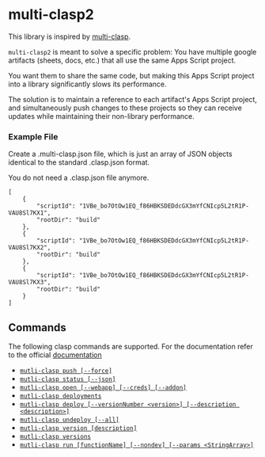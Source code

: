 multi-clasp2
===========

This library is inspired by [multi-clasp](https://github.com/steplica/multi-clasp).

`multi-clasp2` is meant to solve a specific problem:
You have multiple google artifacts (sheets, docs, etc.) that all use the same Apps Script project.

You want them to share the same code, but making this Apps Script project into a library significantly slows its performance.

The solution is to maintain a reference to each artifact's Apps Script project, and simultaneously push changes to these projects so they can receive updates while maintaining their non-library performance.

### Example File

Create a .multi-clasp.json file, which is just an array of JSON objects identical to the standard .clasp.json format.

You do not need a .clasp.json file anymore.

```
[
	{
		"scriptId": "1VBe_bo7OtOw1EQ_f86HBKSDEDdcGX3mYfCNIcp5L2tR1P-VAU8Sl7KX1",
		"rootDir": "build"
	},
	{
		"scriptId": "1VBe_bo7OtOw1EQ_f86HBKSDEDdcGX3mYfCNIcp5L2tR1P-VAU8Sl7KX2",
		"rootDir": "build"
	},
	{
		"scriptId": "1VBe_bo7OtOw1EQ_f86HBKSDEDdcGX3mYfCNIcp5L2tR1P-VAU8Sl7KX3",
		"rootDir": "build"
	}
]
```

## Commands

The following clasp commands are supported. For the documentation refer to the official [documentation](https://github.com/google/clasp)

- [`mutli-clasp push [--force]`](https://github.com/google/clasp#push)
- [`mutli-clasp status [--json]`](https://github.com/google/clasp#status)
- [`mutli-clasp open [--webapp] [--creds] [--addon]`](https://github.com/google/clasp#open)
- [`mutli-clasp deployments`](https://github.com/google/clasp#deployments)
- [`mutli-clasp deploy [--versionNumber <version>] [--description <description>]`](https://github.com/google/clasp#deploy)
- [`mutli-clasp undeploy [--all]`](https://github.com/google/clasp#undeploy)
- [`mutli-clasp version [description]`](https://github.com/google/clasp#version)
- [`mutli-clasp versions`](https://github.com/google/clasp#versions)
- [`mutli-clasp run [functionName] [--nondev] [--params <StringArray>]`](https://github.com/google/clasp#run)

